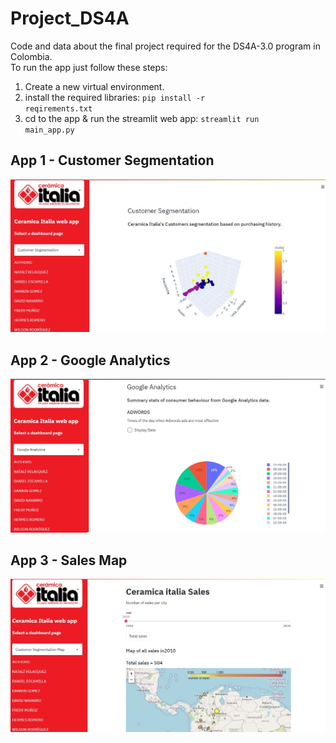 # Project_DS4A
Code and data about the final project required for the DS4A-3.0 program in Colombia. <br /> 
To run the app just follow these steps: <br />
1. Create a new virtual environment.
2. install the required libraries: <code>pip install -r reqirements.txt</code>
3. cd to the app & run the streamlit web app: <code>streamlit run main_app.py</code>

## App 1 - Customer Segmentation
<img src="./app1.jpg">

## App 2 - Google Analytics
<img src="./app2.jpg">

## App 3 - Sales Map
<img src="./app3.jpg">
